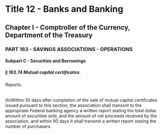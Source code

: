 
# Title 12 - Banks and Banking
## Chapter I - Comptroller of the Currency, Department of the Treasury
### PART 163 - SAVINGS ASSOCIATIONS - OPERATIONS
#### Subpart C - Securities and Borrowings
##### § 163.74 Mutual capital certificates.
###### Reports.

(h)Within 30 days after completion of the sale of mutual capital certificates issued pursuant to this section, the association shall transmit to the appropriate Federal banking agency a written report stating the total dollar amount of securities sold, and the amount of net proceeds received by the association, and within 90 days it shall transmit a written report stating the number of purchasers.
